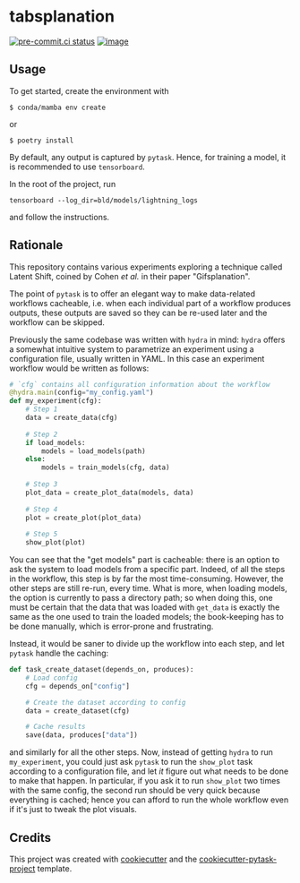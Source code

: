 # tabsplanation

[![pre-commit.ci status](https://results.pre-commit.ci/badge/github/augustebaum/tabsplanation/main.svg)](https://results.pre-commit.ci/latest/github/augustebaum/tabsplanation/main)
[![image](https://img.shields.io/badge/code%20style-black-000000.svg)](https://github.com/psf/black)

## Usage

To get started, create the environment with
```console
$ conda/mamba env create
```
or 
```console
$ poetry install
```

By default, any output is captured by `pytask`. Hence, for training
a model, it is recommended to use `tensorboard`.

In the root of the project, run
```console
tensorboard --log_dir=bld/models/lightning_logs
```
and follow the instructions.

## Rationale

This repository contains various experiments exploring a technique called
Latent Shift, coined by Cohen _et al._ in their paper "Gifsplanation".

The point of `pytask` is to offer an elegant way to make data-related
workflows cacheable, i.e. when each individual part of a workflow
produces outputs, these outputs are saved so they can be re-used
later and the workflow can be skipped.

Previously the same codebase was written with `hydra` in mind: `hydra`
offers a somewhat intuitive system to parametrize an experiment using
a configuration file, usually written in YAML.
In this case an experiment workflow would be written as follows:
```python
# `cfg` contains all configuration information about the workflow
@hydra.main(config="my_config.yaml")
def my_experiment(cfg):
    # Step 1
    data = create_data(cfg)
  
    # Step 2
    if load_models:
        models = load_models(path)
    else:
        models = train_models(cfg, data)
    
    # Step 3
    plot_data = create_plot_data(models, data)
    
    # Step 4
    plot = create_plot(plot_data)
    
    # Step 5
    show_plot(plot)
```
You can see that the "get models" part is cacheable: there is an
option to ask the system to load models from a specific part.
Indeed, of all the steps in the workflow, this step is by far
the most time-consuming. However, the other steps are still
re-run, every time.
What is more, when loading models, the option is currently to
pass a directory path; so when doing this, one must be certain
that the data that was loaded with `get_data` is exactly the
same as the one used to train the loaded models; the book-keeping
has to be done manually, which is error-prone and frustrating.

Instead, it would be saner to divide up the workflow into each
step, and let `pytask` handle the caching:
```python
def task_create_dataset(depends_on, produces):
    # Load config
    cfg = depends_on["config"]

    # Create the dataset according to config
    data = create_dataset(cfg)

    # Cache results
    save(data, produces["data"])
```
and similarly for all the other steps.
Now, instead of getting `hydra` to run `my_experiment`,
you could just ask `pytask` to run the `show_plot` task
according to a configuration file, and let _it_ figure
out what needs to be done to make that happen.
In particular, if you ask it to run `show_plot` two
times with the same config, the second run should
be very quick because everything is cached; hence
you can afford to run the whole workflow even if
it's just to tweak the plot visuals.

## Credits

This project was created with [cookiecutter](https://github.com/audreyr/cookiecutter)
and the
[cookiecutter-pytask-project](https://github.com/pytask-dev/cookiecutter-pytask-project)
template.
